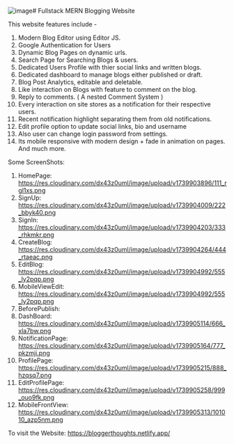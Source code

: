 ![image](https://github.com/user-attachments/assets/1c32d638-0b0d-46d5-b954-9cac52aec98b)# Fullstack MERN Blogging Website


This website features include -
1. Modern Blog Editor using Editor JS.
2. Google Authentication for Users
3. Dynamic Blog Pages on dynamic urls.
4. Search Page for Searching Blogs & users.
5. Dedicated Users Profile with thier social links and written blogs.
6. Dedicated dashboard to manage blogs either published or draft.
7. Blog Post Analytics, editable and deletable.
8. Like interaction on Blogs with feature to comment on the blog.
9. Reply to comments. ( A nested Comment System )
10. Every interaction on site stores as a notification for their respective users.
11. Recent notification highlight separating them from old notifications.
12. Edit profile option to update social links, bio and username
13. Also user can change login password from settings.
14. Its mobile responsive with modern design + fade in animation on pages.
And much more.

Some ScreenShots:
1. HomePage:   https://res.cloudinary.com/dx43z0uml/image/upload/v1739903896/111_rgl1xs.png
2. SignUp:     https://res.cloudinary.com/dx43z0uml/image/upload/v1739904009/222_bbyk40.png
3. SignIn:     https://res.cloudinary.com/dx43z0uml/image/upload/v1739904203/333_rhkmkr.png
4. CreateBlog: https://res.cloudinary.com/dx43z0uml/image/upload/v1739904264/444_rtaeac.png
5. EditBlog:   https://res.cloudinary.com/dx43z0uml/image/upload/v1739904992/555_ly2pqp.png
6. MobileViewEdit: https://res.cloudinary.com/dx43z0uml/image/upload/v1739904992/555_ly2pqp.png
7. BeforePublish:  
8. DashBoard:      https://res.cloudinary.com/dx43z0uml/image/upload/v1739905114/666_xla7bw.png
9. NotificationPage:  https://res.cloudinary.com/dx43z0uml/image/upload/v1739905164/777_pkzmji.png
10. ProfilePage:    https://res.cloudinary.com/dx43z0uml/image/upload/v1739905215/888_hzqsq7.png
11. EditProfilePage:  https://res.cloudinary.com/dx43z0uml/image/upload/v1739905258/999_ouo9fk.png
12. MobileFrontView:  https://res.cloudinary.com/dx43z0uml/image/upload/v1739905313/101010_azp5nm.png













To visit the Website: https://bloggerthoughts.netlify.app/

